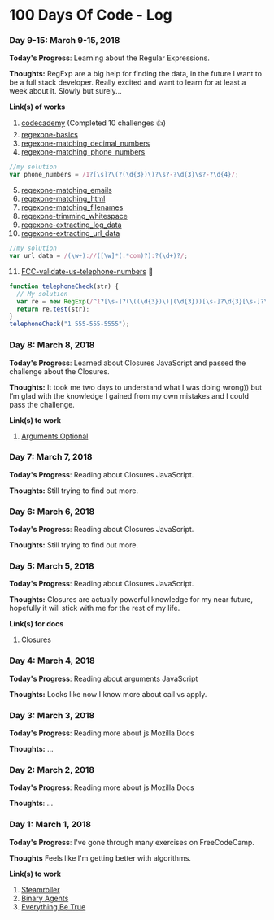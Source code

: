 # 100 Days Of Code - Log



### Day 9-15: March 9-15, 2018

**Today's Progress**: Learning about the Regular Expressions.

**Thoughts:** RegExp are a big help for finding the data, in the future I want to be a full stack developer. Really excited and want to learn for at least a week about it. Slowly but surely...

**Link(s) of works**
1. [codecademy](https://www.codecademy.com/courses/javascript-intermediate-en-NJ7Lr/0/1) (Completed 10 challenges :+1:)
2. [regexone-basics](https://regexone.com/lesson/introduction_abcs)
3. [regexone-matching_decimal_numbers](https://regexone.com/problem/matching_decimal_numbers)
4. [regexone-matching_phone_numbers](https://regexone.com/problem/matching_phone_numbers?) 
```javascript
//my solution
var phone_numbers = /1?[\s]?\(?(\d{3})\)?\s?-?\d{3}\s?-?\d{4}/;
```
5. [regexone-matching_emails](https://regexone.com/problem/matching_emails?)
6. [regexone-matching_html](https://regexone.com/problem/matching_html)
7. [regexone-matching_filenames](https://regexone.com/problem/matching_filenames)
8. [regexone-trimming_whitespace](https://regexone.com/problem/trimming_whitespace)
9. [regexone-extracting_log_data](https://regexone.com/problem/extracting_log_data)
10. [regexone-extracting_url_data](https://regexone.com/problem/extracting_url_data)
```javascript
//my solution
var url_data = /(\w+)://([\w]*(.*com)?):?(\d+)?/;
```
11. [FCC-validate-us-telephone-numbers](https://www.freecodecamp.org/challenges/validate-us-telephone-numbers) 🙌 
```javascript
function telephoneCheck(str) {
  // My solution 
  var re = new RegExp(/^1?[\s-]?(\((\d{3})\)|(\d{3}))[\s-]?\d{3}[\s-]?\d{4}$/,'g');
  return re.test(str);
}
telephoneCheck("1 555-555-5555");
```


### Day 8: March 8, 2018

**Today's Progress**: Learned about Closures JavaScript and passed the challenge about the Closures.

**Thoughts:** It took me two days to understand what I was doing wrong)) but I’m glad with the knowledge I gained from my own mistakes and I could pass the challenge.

**Link(s) to work**
1. [Arguments Optional](https://www.freecodecamp.org/challenges/arguments-optional)


### Day 7: March 7, 2018

**Today's Progress**: Reading about Closures JavaScript.

**Thoughts:** Still trying to find out more.



### Day 6: March 6, 2018

**Today's Progress**: Reading about Closures JavaScript.

**Thoughts:** Still trying to find out more.



### Day 5: March 5, 2018

**Today's Progress**: Reading about Closures JavaScript.

**Thoughts:** Closures are actually powerful knowledge for my near future, hopefully it will stick with me for the rest of my life.

**Link(s) for docs**
1. [Closures](https://developer.mozilla.org/en-US/docs/Web/JavaScript/Closures)


### Day 4: March 4, 2018

**Today's Progress**: Reading about arguments JavaScript 

**Thoughts:** Looks like now I know more about call vs apply.


### Day 3: March 3, 2018

**Today's Progress**: Reading more about js Mozilla Docs

**Thoughts:** ...


### Day 2: March 2, 2018

**Today's Progress**: Reading more about js Mozilla Docs

**Thoughts**: ...


### Day 1: March 1, 2018

**Today's Progress**: I've gone through many exercises on FreeCodeCamp.

**Thoughts** Feels like I'm getting better with algorithms.

**Link(s) to work**
1. [Steamroller](https://www.freecodecamp.org/challenges/steamroller)
2. [Binary Agents](https://www.freecodecamp.org/challenges/binary-agents)
3. [Everything Be True](https://www.freecodecamp.org/challenges/everything-be-true)
